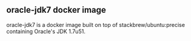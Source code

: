 ## oracle-jdk7 docker image

oracle-jdk7 is a docker image built on top of stackbrew/ubuntu:precise containing Oracle's JDK 1.7u51.
